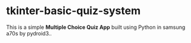 # tkinter-basic-quiz-system
This is a simple **Multiple Choice Quiz App** built using Python in samsung a70s by pydroid3..
